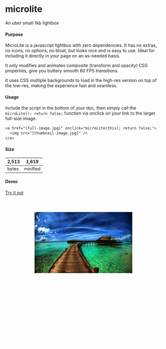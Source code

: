 # microlite
An uber small 1kb lightbox

#### Purpose

MicroLite is a javascript lightbox with zero dependencies. It has no extras, no icons, no options, no bloat, but looks nice and is easy to use. Ideal for including it directly in your page on an as-needed basis.

It only modifies and animates composite (transform and opacity) CSS properties, give you buttery smooth 60 FPS transitions.

It uses CSS multiple backgrounds to load in the high-res version on top of the low-res, making the experience fast and seamless.


#### Usage

Include the script in the bottom of your doc, then simply call the `microLite(); return false;` function via onclick on your link to the larger full-size image.

```
<a href="[full-image.jpg]" onclick="microLite(this); return false;">
  <img src="[thumbnail-image.jpg]" />
</a>
```

#### Size

2,513 | 1,619 
---|---
bytes | minified


#### Demo

[Try it out](http://output.jsbin.com/vopoba/)

![MicroLite demo](demo.gif "MicroLite")
